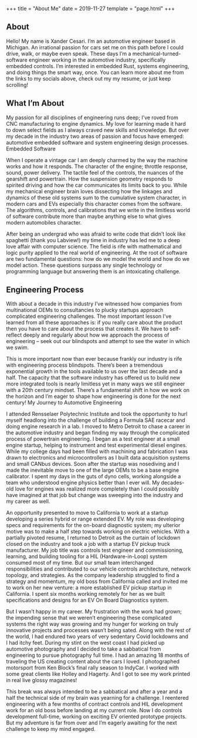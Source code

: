 +++
title = "About Me"
date = 2019-11-27
template = "page.html"
+++

## About

Hello! My name is Xander Cesari. I’m an automotive engineer based in Michigan. An irrational passion for cars set me on this path before I could drive, walk, or maybe even speak. These days I’m a mechanical-turned-software engineer working in the automotive industry, specifically embedded controls. I’m interested in embedded Rust, systems engineering, and doing things the smart way, once. You can learn more about me from the links to my socials above, check out my my resume, or just keep scrolling!

## What I’m About

My passion for all disciplines of engineering runs deep; I’ve roved from CNC manufacturing to engine dynamics. My love for learning made it hard to down select fields as I always craved new skills and knowledge. But over my decade in the industry two areas of passion and focus have emerged: automotive embedded software and system engineering design processes.
Embedded Software

When I operate a vintage car I am deeply charmed by the way the machine works and how it responds. The character of the engine; throttle response, sound, power delivery. The tactile feel of the controls, the nuances of the gearshift and powertrain. How the suspension geometry responds to spirited driving and how the car communicates its limits back to you. While my mechanical engineer brain loves dissecting how the linkages and dynamics of these old systems sum to the cumulative system character, in modern cars and EVs especially this character comes from the software. The algorithms, controls, and calibrations that we write in the limitless world of software contribute more than maybe anything else to what gives modern automobiles character.

After being an undergrad who was afraid to write code that didn’t look like spaghetti (thank you Labview!) my time in industry has led me to a deep love affair with computer science. The field is rife with mathematical and logic purity applied to the real world of engineering. At the root of software are two fundamental questions: how do we model the world and how do we model action. These questions surpass any single technology or programming language but answering them is an intoxicating challenge.

## Engineering Process

With about a decade in this industry I’ve witnessed how companies from multinational OEMs to consultancies to plucky startups approach complicated engineering challenges. The most important lesson I’ve learned from all these approaches is: if you really care about the product then you have to care about the process that creates it. We have to self-reflect deeply and regularly about how we approach the process of engineering – seek out our blindspots and attempt to see the water in which we swim.

This is more important now than ever because frankly our industry is rife with engineering process blindspots. There’s been a tremendous exponential growth in the tools available to us over the last decade and a half. The capacity that the software industry has offered us to build new more integrated tools is nearly limitless yet in many ways we still engineer with a 20th century mindset. There’s a fundamental shift in how we work on the horizon and I’m eager to shape how engineering is done for the next century!
My Journey to Automotive Engineering

I attended Rensselaer Polytechnic Institute and took the opportunity to hurl myself headlong into the challenge of building a Formula SAE racecar and doing engine research in a lab. I moved to Metro Detroit to chase a career in the automotive industry and began finding my way through the complicated process of powertrain engineering. I began as a test engineer at a small engine startup, helping to instrument and test experimental diesel engines. While my college days had been filled with machining and fabrication I was drawn to electronics and microcontrollers as I built data acquisition systems and small CANbus devices. Soon after the startup was nosediving and I made the inevitable move to one of the large OEMs to be a base engine calibrator. I spent my days in the guts of dyno cells, working alongside a team who understood engine physics better than I ever will. My decades-old love for engines was realized more completely than I could possibly have imagined at that job but change was sweeping into the industry and my career as well.

An opportunity presented to move to California to work at a startup developing a series hybrid or range extended EV. My role was developing specs and requirements for the on-board diagnostic system; my ulterior motive was to make a half step towards working on electric vehicles. With a partially pivoted resume, I returned to Detroit as the curtain of lockdown closed on the industry and took a job with a startup EV pickup truck manufacturer. My job title was controls test engineer and commissioning, learning, and building tooling for a HIL (Hardware-in-Loop) system consumed most of my time. But our small team interchanged responsibilities and contributed to our vehicle controls architecture, network topology, and strategies. As the company leadership struggled to find a strategy and momentum, my old boss from California called and invited me to work on her new venture: a more established EV pickup startup in California. I spent six months working remotely for her as we built specifications and designs for an EV On Board Diagnostics system.

But I wasn’t happy in my career. My frustration with the work had grown; the impending sense that we weren’t engineering these complicated systems the right way was growing and my hunger for working on truly innovative projects and processes wasn’t being sated. Along with the rest of the world, I had endured two years of very sedentary Covid lockdowns and I had itchy feet. During my stint on the west coast I had picked up automotive photography and I decided to take a sabbatical from engineering to pursue photography full time. I had an amazing 18 months of traveling the US creating content about the cars I loved. I photographed motorsport from Ken Block’s final rally season to IndyCar. I worked with some great clients like Holley and Hagerty. And I got to see my work printed in real live glossy magazines!

This break was always intended to be a sabbatical and after a year and a half the technical side of my brain was yearning for a challenge. I reentered engineering with a few months of contract controls and HIL development work for an old boss before landing at my current role. Now I do controls development full-time, working on exciting EV oriented prototype projects. But my adventure is far from over and I’m eagerly awaiting for the next challenge to keep my mind engaged.
